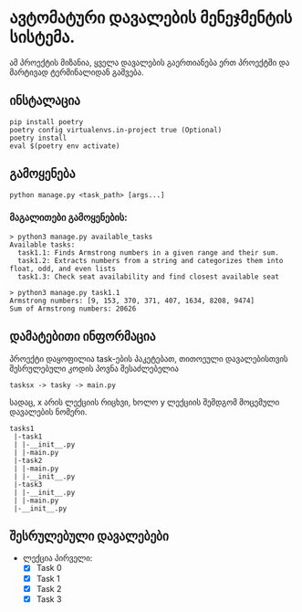 # ავტომატური დავალების მენეჯმენტის სისტემა.

ამ პროექტის მიზანია, ყველა დავალების გაერთიანება ერთ პროექტში და მარტივად ტერმინალიდან გაშვება.

## ინსტალაცია

```
pip install poetry
poetry config virtualenvs.in-project true (Optional)
poetry install
eval $(poetry env activate)
```

## გამოყენება

```
python manage.py <task_path> [args...]

```

### მაგალითები გამოყენების:

```
> python3 manage.py available_tasks 
Available tasks:
  task1.1: Finds Armstrong numbers in a given range and their sum.
  task1.2: Extracts numbers from a string and categorizes them into float, odd, and even lists
  task1.3: Check seat availability and find closest available seat
```

```
> python3 manage.py task1.1                       
Armstrong numbers: [9, 153, 370, 371, 407, 1634, 8208, 9474]
Sum of Armstrong numbers: 20626
```


## დამატებითი ინფორმაცია

პროექტი დაყოფილია task-ების პაკეტებათ, თითოეული დავალებისთვის შესრულებული კოდის პოვნა შესაძლებელია
```
tasksx -> tasky -> main.py
```
სადაც, x არის ლექციის რიცხვი, ხოლო y ლექციის შემდგომ მოცემული დავალების ნომერი.

```
tasks1
 |-task1
 | |-__init__.py
 | |-main.py
 |-task2
 | |-main.py
 | |-__init__.py
 |-task3
 | |-__init__.py
 | |-main.py
 |-__init__.py
 ```

## შესრულებული დავალებები
- ლექცია პირველი:
  - [x] Task 0
  - [x] Task 1
  - [x] Task 2
  - [x] Task 3